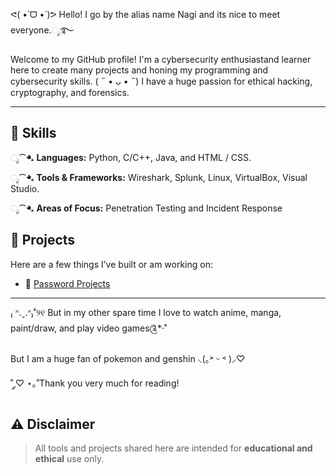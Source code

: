 ᕙ(  •̀ ᗜ •́  )ᕗ Hello! I go by the alias name Nagi and its nice to meet everyone.ೃ࿐


Welcome to my GitHub profile! I'm a cybersecurity enthusiastand learner here to create many projects and honing my programming and cybersecurity skills.    ( ˵ • ᴗ • ˵)
I have a huge passion for ethical hacking, cryptography, and forensics.

---

## 💼 Skills

ೃ⁀➷  **Languages:** Python, C/C++, Java, and HTML / CSS.

ೃ⁀➷  **Tools & Frameworks:** Wireshark, Splunk, Linux, VirtualBox, Visual Studio.

ೃ⁀➷  **Areas of Focus:** Penetration Testing and Incident Response


## 🧰 Projects

Here are a few things I’ve built or am working on:

- 📁 [Password Projects](https://github.com/Nagi6055/Projects/tree/main/Password%20Projects)

---

₍ ᐢ.ˬ.ᐢ₎˚୨୧ But in my other spare time I love to watch anime, manga, paint/draw, and play video games༊*·˚

But I am a huge fan of pokemon and genshin ⸜(｡˃ ᵕ ˂ )⸝♡

˚ ༘♡ ⋆｡˚Thank you very much for reading!


## ⚠️ Disclaimer

> All tools and projects shared here are intended for **educational and ethical** use only.
<!---
Nagi6055/Nagi6055 is a ✨ special ✨ repository because its `README.md` (this file) appears on your GitHub profile.
You can click the Preview link to take a look at your changes.
--->

